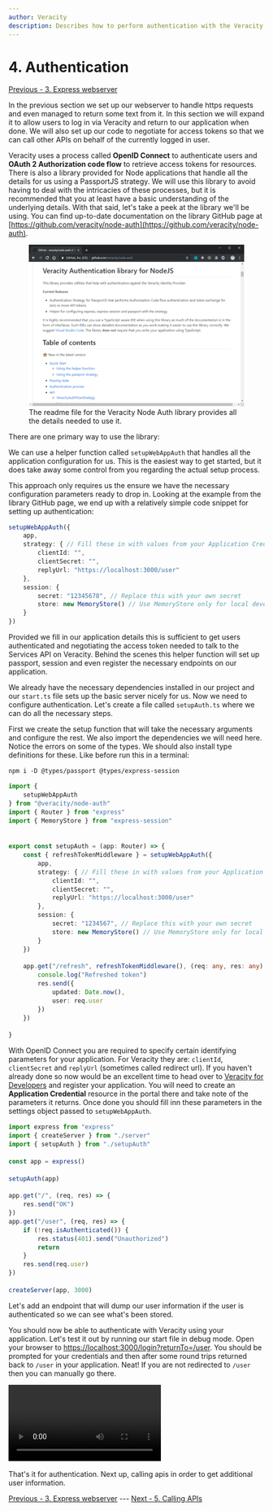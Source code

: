 ```yaml
---
author: Veracity
description: Describes how to perform authentication with the Veracity IDP.
---
```


# 4. Authentication
[Previous - 3. Express webserver](3-express-webserver.md)

In the previous section we set up our webserver to handle https requests and even managed to return some text from it. In this section we will expand it to allow users to log in via Veracity and return to our application when done. We will also set up our code to negotiate for access tokens so that we can call other APIs on behalf of the currently logged in user.

Veracity uses a process called **OpenID Connect** to authenticate users and **OAuth 2 Authorization code flow** to retrieve access tokens for resources. There is also a library provided for Node applications that handle all the details for us using a PassportJS strategy. We will use this library to avoid having to deal with the intricacies of these processes, but it is recommended that you at least have a basic understanding of the underlying details. With that said, let's take a peek at the library we'll be using. You can find up-to-date documentation on the library GitHub page at [https://github.com/veracity/node-auth](https://github.com/veracity/node-auth).

<figure>
	<img src="assets/veracity-node-auth-readme.png"/>
	<figcaption>The readme file for the Veracity Node Auth library provides all the details needed to use it.</figcaption>
</figure>

There are one primary way to use the library:

We can use a helper function called `setupWebAppAuth` that handles all the application configuration for us. This is the easiest way to get started, but it does take away some control from you regarding the actual setup process.

This approach only requires us the ensure we have the necessary configuration parameters ready to drop in. Looking at the example from the library GitHub page, we end up with a relatively simple code snippet for setting up authentication:

```typescript
setupWebAppAuth({
	app,
	strategy: { // Fill these in with values from your Application Credential
		clientId: "",
		clientSecret: "",
		replyUrl: "https://localhost:3000/user"
	},
	session: {
		secret: "12345678", // Replace this with your own secret
		store: new MemoryStore() // Use MemoryStore only for local development
	}
})
```

Provided we fill in our application details this is sufficient to get users authenticated and negotiating the access token needed to talk to the Services API on Veracity. Behind the scenes this helper function will set up passport, session and even register the necessary endpoints on our application.

We already have the necessary dependencies installed in our project and our `start.ts` file sets up the basic server nicely for us. Now we need to configure authentication. Let's create a file called `setupAuth.ts` where we can do all the necessary steps.

First we create the setup function that will take the necessary arguments and configure the rest. We also import the dependencies we will need here. Notice the errors on some of the types. We should also install type definitions for these. Like before run this in a terminal:

```
npm i -D @types/passport @types/express-session
```

```typescript
import {
	setupWebAppAuth
} from "@veracity/node-auth"
import { Router } from "express"
import { MemoryStore } from "express-session"


export const setupAuth = (app: Router) => {
	const { refreshTokenMiddleware } = setupWebAppAuth({
		app,
		strategy: { // Fill these in with values from your Application Credential
			clientId: "",
			clientSecret: "",
			replyUrl: "https://localhost:3000/user"
		},
		session: {
			secret: "1234567", // Replace this with your own secret
			store: new MemoryStore() // Use MemoryStore only for local development
		}
	})

	app.get("/refresh", refreshTokenMiddleware(), (req: any, res: any) => {
		console.log("Refreshed token")
		res.send({
			updated: Date.now(),
			user: req.user
		})
	})
	
}
```


With OpenID Connect you are required to specify certain identifying parameters for your application. For Veracity they are: `clientId`, `clientSecret` and `replyUrl` (sometimes called redirect url). If you haven't already done so now would be an excellent time to head over to [Veracity for Developers](https://developer.veracity.com) and register your application. You will need to create an **Application Credential** resource in the portal there and take note of the parameters it returns. Once done you should fill inn these parameters in the settings object passed to `setupWebAppAuth`.

```typescript
import express from "express"
import { createServer } from "./server"
import { setupAuth } from "./setupAuth"

const app = express()

setupAuth(app)

app.get("/", (req, res) => {
	res.send("OK")
})
app.get("/user", (req, res) => {
	if (!req.isAuthenticated()) {
		res.status(401).send("Unauthorized")
		return
	}
	res.send(req.user)
})

createServer(app, 3000)
```
Let's add an endpoint that will dump our user information if the user is authenticated so we can see what's been stored.

You should now be able to authenticate with Veracity using your application. Let's test it out by running our start file in debug mode. Open your browser to [https://localhost:3000/login?returnTo=/user](https://localhost:3000/login?returnTo=/user). You should be prompted for your credentials and then after some round trips returned back to `/user` in your application. Neat! If you are not redirected to `/user` then you can manually go there.

<video controls loop>
	<source src="assets/authentication-working.mp4">
</video>

That's it for authentication. Next up, calling apis in order to get additional user information.

[Previous - 3. Express webserver](3-express-webserver.md) --- [Next - 5. Calling APIs](5-calling-apis.md)
